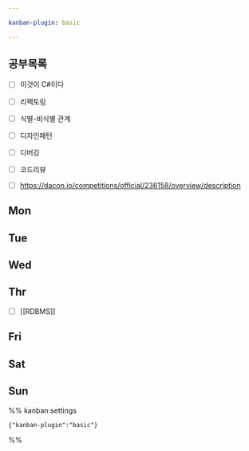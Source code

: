 ```yaml
---

kanban-plugin: basic

---
```


## 공부목록

- [ ] 이것이 C#이다
- [ ] 리팩토링
- [ ] 식별-비식별 관계
- [ ] 디자인패턴
- [ ] 디버깅
- [ ] 코드리뷰
- [ ] https://dacon.io/competitions/official/236158/overview/description


## Mon



## Tue



## Wed



## Thr

- [ ] [[RDBMS]]


## Fri



## Sat



## Sun





%% kanban:settings
```
{"kanban-plugin":"basic"}
```
%%